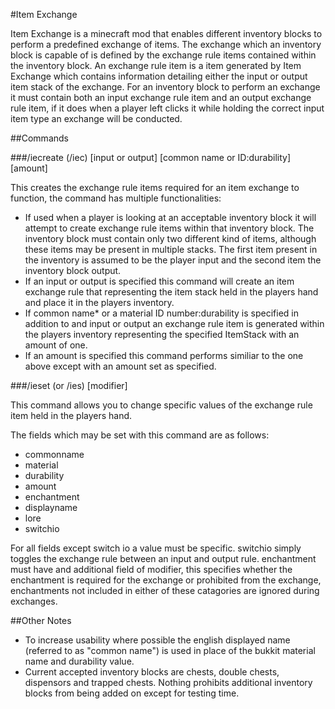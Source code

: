 #Item Exchange

Item Exchange is a minecraft mod that enables different inventory blocks to perform a predefined exchange of items. The exchange which an inventory block is capable of is defined by the exchange rule items contained within the inventory block. An exchange rule item is a item generated by Item Exchange which contains information detailing either the input or output item stack of the exchange. For an inventory block to perform an exchange it must contain both an input exchange rule item and an output exchange rule item, if it does when a player left clicks it while holding the correct input item type an exchange will be conducted.

##Commands

###/iecreate (/iec) [input or output] [common name or ID:durability] [amount]

This creates the exchange rule items required for an item exchange to function, the command has multiple functionalities:
-  If used when a player is looking at an acceptable inventory block it will attempt to create exchange rule items within that inventory block. The inventory block must contain only two different kind of items, although these items may be present in multiple stacks. The first item present in the inventory is assumed to be the player input and the second item the inventory block output.
-  If an input or output is specified this command will create an item exchange rule that representing the item stack held in the players hand and place it in the players inventory.
-  If common name* or a material ID number:durability is specified in addition to and input or output an exchange rule item is generated within the players inventory representing the specified ItemStack with an amount of one.
-  If an amount is specified this command performs similiar to the one above except with an amount set as specified.

###/ieset (or /ies) <field> <value> [modifier]

This command allows you to change specific values of the exchange rule item held in the players hand.

The fields which may be set with this command are as follows:
-  commonname
-  material
-  durability
-  amount
-  enchantment
-  displayname
-  lore
-  switchio

For all fields except switch io a value must be specific. switchio simply toggles the exchange rule between an input and output rule. enchantment must have and additional field of modifier, this specifies whether the enchantment is required for the exchange or prohibited from the exchange, enchantments not included in either of these catagories are ignored during exchanges. 

##Other Notes
-  To increase usability where possible the english displayed name (referred to as "common name") is used in place of the bukkit material name and durability value.
-  Current accepted inventory blocks are chests, double chests, dispensors and trapped chests. Nothing prohibits additional inventory blocks from being added on except for testing time.